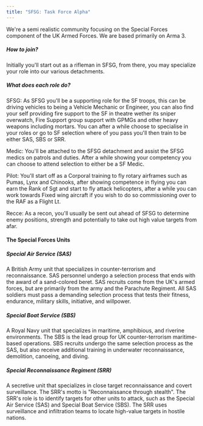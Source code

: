 ```yaml
---
title: "SFSG: Task Force Alpha"
---
```


We're a semi realistic community focusing on the Special Forces component of the UK Armed Forces.
We are based primarily on Arma 3.

##### How to join?

Initially you'll start out as a rifleman in SFSG, from there, you may specialize your role into our various detachments.

##### What does each role do?

SFSG:
As SFSG you'll be a supporting role for the SF troops, this can be driving vehicles to being a Vehicle Mechanic or Engineer, you can also find your self providing fire support to the SF in theatre wether its sniper overwatch, Fire Support group support with GPMGs and other heavy weapons including mortars.
You can after a while choose to specialise in your roles or go to SF selection where of you pass you'll then train to be either SAS, SBS or SRR.

Medic:
You'll be attached to the SFSG detachment and assist the SFSG medics on patrols and duties. After a while showing your competency you can choose to attend selection to either be a SF Medic.

Pilot:
You'll start off as a Corporal training to fly rotary airframes such as Pumas, Lynx and Chinooks, after showing competence in flying you can earn the Rank of Sgt and start to fly attack helicopters, after a while you can work towards Fixed wing aircraft if you wish to do so commissioning over to the RAF as a Flight Lt.

Recce:
As a recon, you'll usually be sent out ahead of SFSG to determine enemy positions, strength and potentially to take out high value targets from afar.

#### The Special Forces Units

##### Special Air Service (SAS)

A British Army unit that specializes in counter-terrorism and reconnaissance. SAS personnel undergo a selection process that ends with the award of a sand-colored beret.
SAS recruits come from the UK's armed forces, but are primarily from the army and the Parachute Regiment. All SAS soldiers must pass a demanding selection process that tests their fitness, endurance, military skills, initiative, and willpower.

##### Special Boat Service (SBS)

A Royal Navy unit that specializes in maritime, amphibious, and riverine environments. The SBS is the lead group for UK counter-terrorism maritime-based operations. SBS recruits undergo the same selection process as the SAS, but also receive additional training in underwater reconnaissance, demolition, canoeing, and diving.

##### Special Reconnaissance Regiment (SRR)

A secretive unit that specializes in close target reconnaissance and covert surveillance. The SRR's motto is "Reconnaissance through stealth". The SRR's role is to identify targets for other units to attack, such as the Special Air Service (SAS) and Special Boat Service (SBS). The SRR uses surveillance and infiltration teams to locate high-value targets in hostile nations.

